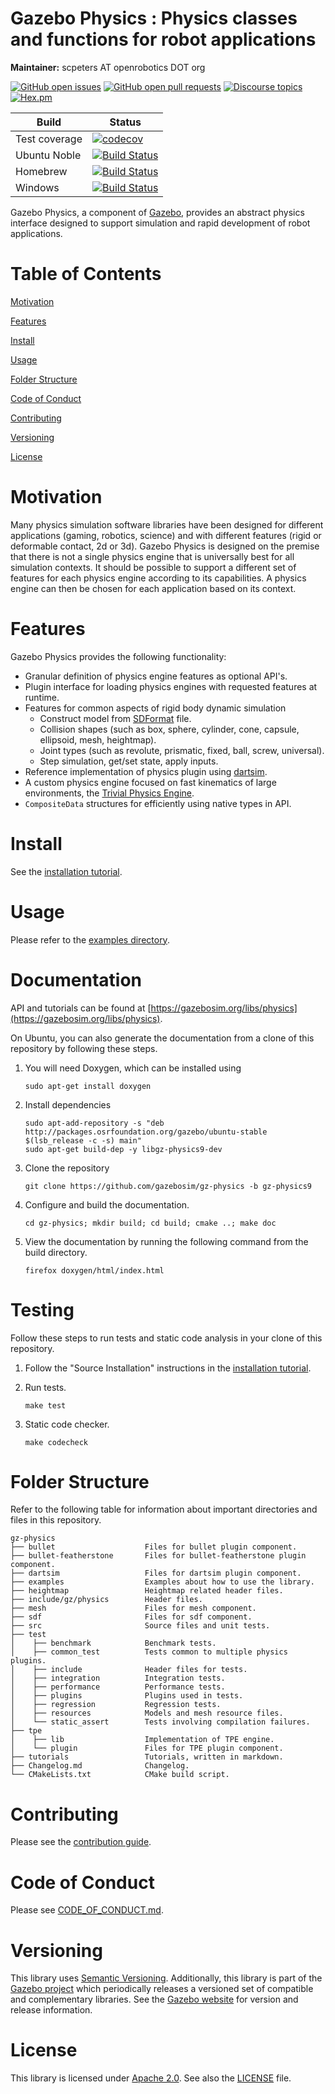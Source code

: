 # Gazebo Physics : Physics classes and functions for robot applications

**Maintainer:** scpeters AT openrobotics DOT org

[![GitHub open issues](https://img.shields.io/github/issues-raw/gazebosim/gz-physics.svg)](https://github.com/gazebosim/gz-physics/issues)
[![GitHub open pull requests](https://img.shields.io/github/issues-pr-raw/gazebosim/gz-physics.svg)](https://github.com/gazebosim/gz-physics/pulls)
[![Discourse topics](https://img.shields.io/discourse/https/community.gazebosim.org/topics.svg)](https://community.gazebosim.org)
[![Hex.pm](https://img.shields.io/hexpm/l/plug.svg)](https://www.apache.org/licenses/LICENSE-2.0)

Build | Status
-- | --
Test coverage | [![codecov](https://codecov.io/gh/gazebosim/gz-physics/tree/gz-physics9/graph/badge.svg)](https://codecov.io/gh/gazebosim/gz-physics/tree/gz-physics9)
Ubuntu Noble  | [![Build Status](https://build.osrfoundation.org/buildStatus/icon?job=gz_physics-ci-gz-physics9-noble-amd64)](https://build.osrfoundation.org/job/gz_physics-ci-gz-physics9-noble-amd64)
Homebrew      | [![Build Status](https://build.osrfoundation.org/buildStatus/icon?job=gz_physics-ci-gz-physics9-homebrew-amd64)](https://build.osrfoundation.org/job/gz_physics-ci-gz-physics9-homebrew-amd64)
Windows       | [![Build Status](https://build.osrfoundation.org/buildStatus/icon?job=gz_physics-9-cnlwin)](https://build.osrfoundation.org/job/gz_physics-9-cnlwin)

Gazebo Physics, a component of [Gazebo](https://gazebosim.org), provides an abstract physics interface
designed to support simulation and rapid development of robot applications.

# Table of Contents

[Motivation](#motivation)

[Features](#features)

[Install](#install)

[Usage](#usage)

[Folder Structure](#folder-structure)

[Code of Conduct](#code-of-conduct)

[Contributing](#code-of-contributing)

[Versioning](#versioning)

[License](#license)

# Motivation

Many physics simulation software libraries have been designed for different
applications (gaming, robotics, science) and with different features
(rigid or deformable contact, 2d or 3d).
Gazebo Physics is designed on the premise that there is not a single physics
engine that is universally best for all simulation contexts.
It should be possible to support a different set of features
for each physics engine according to its capabilities.
A physics engine can then be chosen for each application
based on its context.

# Features

Gazebo Physics provides the following functionality:

* Granular definition of physics engine features as optional API's.
* Plugin interface for loading physics engines with requested features
  at runtime.
* Features for common aspects of rigid body dynamic simulation
    - Construct model from [SDFormat](http://sdformat.org/) file.
    - Collision shapes (such as box, sphere, cylinder, cone, capsule, ellipsoid, mesh, heightmap).
    - Joint types (such as revolute, prismatic, fixed, ball, screw, universal).
    - Step simulation, get/set state, apply inputs.
* Reference implementation of physics plugin using
  [dartsim](http://dartsim.github.io/).
* A custom physics engine focused on fast kinematics of large environments, the
  [Trivial Physics Engine](https://community.gazebosim.org/t/announcing-new-physics-engine-tpe-trivial-physics-engine/629).
* `CompositeData` structures for efficiently using native types in API.

# Install

See the [installation tutorial](https://gazebosim.org/api/physics/8/installation.html).

# Usage

Please refer to the [examples directory](https://github.com/gazebosim/gz-physics/raw/gz-physics9/examples/).

# Documentation

API and tutorials can be found at [https://gazebosim.org/libs/physics](https://gazebosim.org/libs/physics).

On Ubuntu, you can also generate the documentation from a clone of this repository by following these steps.

1. You will need Doxygen, which can be installed using

    ```
    sudo apt-get install doxygen
    ```

2. Install dependencies
   ```
   sudo apt-add-repository -s "deb http://packages.osrfoundation.org/gazebo/ubuntu-stable $(lsb_release -c -s) main"
   sudo apt-get build-dep -y libgz-physics9-dev
   ```

3. Clone the repository

    ```
    git clone https://github.com/gazebosim/gz-physics -b gz-physics9
    ```

4. Configure and build the documentation.

    ```
    cd gz-physics; mkdir build; cd build; cmake ..; make doc
    ```

5. View the documentation by running the following command from the build directory.

    ```
    firefox doxygen/html/index.html
    ```

# Testing

Follow these steps to run tests and static code analysis in your clone of this repository.

1. Follow the "Source Installation" instructions in the [installation tutorial](https://gazebosim.org/api/physics/8/installation.html).

2. Run tests.

    ```
    make test
    ```

3. Static code checker.

    ```
    make codecheck
    ```

# Folder Structure

Refer to the following table for information about important directories and files in this repository.

```
gz-physics
├── bullet                    Files for bullet plugin component.
├── bullet-featherstone       Files for bullet-featherstone plugin component.
├── dartsim                   Files for dartsim plugin component.
├── examples                  Examples about how to use the library.
├── heightmap                 Heightmap related header files.
├── include/gz/physics        Header files.
├── mesh                      Files for mesh component.
├── sdf                       Files for sdf component.
├── src                       Source files and unit tests.
├── test
│    ├── benchmark            Benchmark tests.
│    ├── common_test          Tests common to multiple physics plugins.
│    ├── include              Header files for tests.
│    ├── integration          Integration tests.
│    ├── performance          Performance tests.
│    ├── plugins              Plugins used in tests.
│    ├── regression           Regression tests.
│    ├── resources            Models and mesh resource files.
│    └── static_assert        Tests involving compilation failures.
├── tpe
│    ├── lib                  Implementation of TPE engine.
│    └── plugin               Files for TPE plugin component.
├── tutorials                 Tutorials, written in markdown.
├── Changelog.md              Changelog.
└── CMakeLists.txt            CMake build script.
```
# Contributing

Please see the [contribution guide](https://gazebosim.org/docs/all/contributing).

# Code of Conduct

Please see
[CODE\_OF\_CONDUCT.md](https://github.com/gazebosim/gz-sim/blob/main/CODE_OF_CONDUCT.md).

# Versioning

This library uses [Semantic Versioning](https://semver.org/). Additionally, this library is part of the [Gazebo project](https://gazebosim.org) which periodically releases a versioned set of compatible and complementary libraries. See the [Gazebo website](https://gazebosim.org) for version and release information.

# License

This library is licensed under [Apache 2.0](https://www.apache.org/licenses/LICENSE-2.0). See also the [LICENSE](https://github.com/gazebosim/gz-physics/blob/gz-physics9/LICENSE) file.
